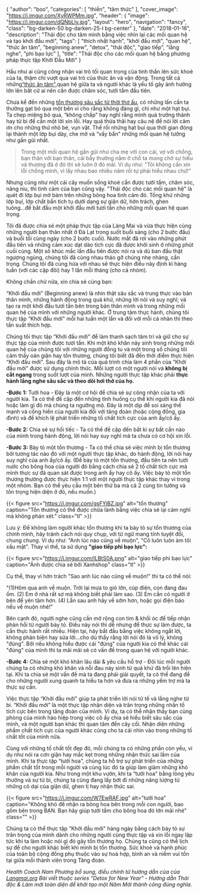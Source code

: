 {
   "author": "boo",
   "categories": [
      "thiền",
      "tâm thức"
   ],
   "cover_image": "https://i.imgur.com/XyRWPMm.jpg",
  "header": {
    "image": "https://i.imgur.com/dQNbLly.jpg",
    "layout": "hero",
    "navigation": "fancy",
    "class": "bg-darken-50 bg-darken-25-l bg-center"
  },
   "date": "2018-01-16",
   "description": "Thải độc cho tâm mình bằng việc nhìn lại các mối quan hệ và tạo khởi đầu mới",
   "tags": [
      "thích nhất hạnh",
      "khởi đầu mới",
      "quan hệ",
      "thức ăn tâm",
      "beginning anew", "detox", "thải độc", "giao tiếp", "lắng nghe", "phi bạo lực"
   ],
"title": "Thải độc cho các mối quan hệ bằng phương pháp thực tập Khởi Đầu Mới"
}


Hầu như ai cũng công nhận vai trò tối quan trọng của tinh thần lên sức khoẻ của ta, thậm chí vượt qua vai trò của thức ăn và vận động. Trong tất cả những[“thức ăn tâm"](https://coachnamphuong.com/posts/4-yeu-to-quan-trong-voi-suc-khoe-cua-ban-hon-ca-thuc-an/),quan hệ giữa ta và người khác là yếu tố gây ảnh hưởng lớn lên bất cứ ai nên cần được chăm sóc, tưới tẩm đầu tiên.

Chưa kể đến những [tổn thương sâu sắc từ thời thơ ấu](https://coachnamphuong.com/posts/chua-lanh-dua-tre-ben-trong/), có những lấn cấn ta thường gạt bỏ qua một bên vì cho rằng không đáng gì, chỉ như một hạt bụi. Ta chẹp miệng bỏ qua, “không chấp" hay nghĩ rằng mình quá trưởng thành hay từ bi để cần một lời xin lỗi. Hay quá thừa thãi hay câu nệ để nói lời cảm ơn cho những thứ nhỏ bé, vụn vặt. Thế rồi những hạt bụi qua thời gian đóng lại thành một lớp bụi dày, che mờ và “vấy bẩn" những mối quan hệ tưởng như gần gũi nhất.

> Trong một mối quan hệ gần gũi như cha mẹ với con cái, vợ với chồng, bạn thân với bạn thân, cái bẫy thường nằm ở chỗ ta mong chờ sự hiểu và thương đã ở đó thì sẽ luôn ở đó mãi. Ví dụ như: "Tôi không cần xin lỗi chồng mình, vì lấy nhau bao nhiêu năm rồi tự phải hiểu nhau chứ!”

Nhưng cũng như một cái cây muốn sống khoẻ cần được tưới tẩm, chăm sóc, nâng niu, thì tình cảm của bạn cũng vậy. "Thải độc cho các mối quan hệ" là quét đi lớp bụi mờ bám trên những bông hoa tình cảm đó. Tống khứ những lớp bụi, lớp chất bẩn tích tụ dưới dạng sự giận dữ, hờn trách, ghen tuông...để bắt đầu một khởi đầu mới tươi tắn cho những mối quan hệ quan trọng.

Tôi đã được chia sẻ một pháp thực tập của Làng Mai và vừa thực hiện cùng những người bạn thân nhất ở Đà Lạt trong suốt buổi sáng (cho 2 bước đầu) và buổi tối cùng ngày (cho 2 bước cuối). Nước mắt đã rơi vào những phút đầu tiên và những cảm xúc dạt dào tích cực đã được khởi sinh ở những phút cuối cùng. Một số khúc mắc lần đầu tiên được nói ra và dù ban đầu thật ngượng ngùng, chúng tôi đã cùng nhau tháo gỡ chúng nhẹ nhàng, cẩn trọng. Chúng tôi đã cùng hứa với nhau sẽ thực hiện điều này định kì hàng tuần (với các cặp đôi) hay 1 lần mỗi tháng (cho cả nhóm).

Không chần chừ nữa, xin chia sẻ cùng bạn:

“Khởi đầu mới” (Beginning anew) là nhìn thật sâu sắc và trung thực vào bản thân mình, những hành động trong quá khứ, những lời nói và suy nghĩ; và tạo ra một khởi đầu tươi tắn bên trong bản thân mình và trong những mối quan hệ của mình với những người khác. Ở trung tâm thực hành, chúng tôi thực tập “Khởi đầu mới" mỗi hai tuần một lần và đối với mỗi cá nhân thì theo tần suất thích hợp.

Chúng tôi thực tập “Khởi đầu mới" để làm thanh sạch tâm trí và giữ cho sự thực tập của mình được tươi tắn. Khi một khó khăn nảy sinh trong những mối quan hệ của chúng tôi với những người đồng tu và một trong số chúng tôi cảm thấy oán giận hay tổn thương, chúng tôi biết đã đến thời điểm thực hiện “Khởi đầu mới". Sau đây là mô tả của quá trình chia làm 4 phần của “Khởi đầu mới" được sử dụng chính thức. Mỗi lượt có một người nói và **không bị cắt ngang** trong suốt lượt của mình. Những người thực tập khác phải **thực hành lắng nghe sâu sắc và theo dõi hơi thở của họ.**

**-Bước 1:** Tưới hoa - Đây là một cơ hội để chia sẻ sự công nhận của ta với người kia. Ta có thể đề cập đến những tình huống cụ thể khi người kia đã nói hoặc làm gì đó mà chúng ta ngưỡng mộ. Đây là một dịp để soi sáng thế mạnh và cống hiến của người kia đối với tăng đoàn (hoặc cộng đồng, gia đình) và để khích lệ phát triển những tố chất tích cực của anh ấy/cô ấy.

**-Bước 2:** Chia sẻ sự hối tiếc - Ta có thể đề cập đến bất kì sự bất cẩn nào của mình trong hành động, lời nói hay suy nghĩ mà ta chưa có cơ hội xin lỗi.

**-Bước 3:** Bày tỏ một tổn thương - Ta có thể chia sẻ việc mình bị tổn thương bởi tương tác nào đó với một người thực tập khác, do hành động, lời nói hay suy nghĩ của anh ấy/cô ấy. (Để bày tỏ một tổn thương, đầu tiên ta nên tưới nước cho bông hoa của người đó bằng cách chia sẻ 2 tố chất tích cực mà mình thực sự đã quan sát được trong anh ấy hay cô ấy. Việc bày tỏ một tổn thương thường được thực hiện 1:1 với một người thực tập khác thay vì trong một nhóm. Bạn có thể yêu cầu một bên thứ ba mà cả 2 cùng tin tưởng và tôn trọng hiện diện ở đó, nếu muốn.)

{{< figure src="https://i.imgur.com/gsFYiBZ.jpg" alt="tổn thương" caption="Tổn thương có thể được chữa lành bằng việc chia sẻ lại cảm nghĩ mà không phán xét." class="tl" >}}

Lưu ý: Để không làm người khác tổn thương khi ta bày tỏ sự tổn thương của chính mình, hãy tránh cách nói quy chụp, với từ ngữ mang tính tuyệt đối, chung chung. Ví dụ như: "Anh lúc nào cũng về muộn", "Cô luôn luôn àm tôi xấu mặt".
Thay vì thế, ta sử dụng **"giao tiếp phi bạo lực":**

{{< figure src="https://i.imgur.com/ILBtS0A.png" alt="giao tiếp phi bạo lực" caption="Ảnh được chia sẻ bởi Xanhshop" class="tl" >}}

Cụ thể, thay vì hờn trách "Sao anh lúc nào cũng về muộn!" thì ta có thể nói:

"(1)Hôm qua anh về muộn. Trời lại mưa to gió lớn, cúp điện, con đang đau ốm. (2) Em ở nhà rất sợ mà không biết phải làm sao. (3) Em cần có người ở bên để yên tâm hơn. (4) Lần sau anh hãy về sớm hơn, hoặc gọi điện báo nếu về muộn nhé!"

Bên cạnh đó, người nghe cũng cần mở rộng con tim & khối óc để tiếp nhận phản hồi từ người bày tỏ. Điều này nói thì dễ nhưng để thực sự làm được, ta cần thực hành rất nhiều. Hiện tại, hãy bắt đầu bằng việc không ngắt lời, không phản biện hay sửa lời...cho dù thấy rằng lời nói đó là vô lý, không "đúng". Bởi nếu không hiểu được cái "đúng" của người kia có thể khác cái "đúng" của mình thì ta mãi mãi sẽ có vấn đề trong quan hệ với người khác.

**-Bước 4:** Chia sẻ một khó khăn lâu dài & yêu cầu hỗ trợ - Đôi lúc mỗi người chúng ta có những khó khăn và nỗi đau nảy sinh từ quá khứ đã trồi lên hiện tại. Khi ta chia sẻ một vấn đề mà ta đang phải giải quyết, ta có thể đang để cho những người xung quanh ta hiểu ta hơn và đưa ra những yểm trợ mà ta thực sự cần.

Việc thực tập “Khởi đầu mới" giúp ta phát triển lời nói tử tế và lắng nghe từ bi. “Khởi đầu mới” là một thực tập nhận diện và trân trọng những nhân tố tích cực bên trong tăng đoàn của mình. Ví dụ, ta có thể nhận thấy bạn cùng phòng của mình hào hiệp trong việc cô ấy chia sẻ hiểu biết sâu sắc của mình, và một người bạn khác thì quan tâm đến cây cối. Nhận diện những phẩm chất tích cực của người khác cũng cho ta cái nhìn vào trong những tố chất tốt của mình nữa.

Cùng với những tố chất tốt đẹp đó, mỗi chúng ta có những phần còn yếu, ví dụ như nói ra cơn giận hay mắc kẹt trong những nhận thức sai lầm của mình. Khi ta thực tập “tưới hoa", chúng ta hỗ trợ sự phát triển của những phẩm chất tốt trong mỗi người và cùng lúc đó ta giúp làm giảm những khó khăn của người kia. Như trong một khu vườn, khi ta “tưới hoa" bằng lòng yêu thường và sự từ bi, chúng ta cũng đang lấy bớt đi những năng lượng từ những cỏ dại của giận dữ, ghen tị hay nhận thức sai.

{{< figure src="https://i.imgur.com/W7EwRAF.jpg" alt="tưới hoa" caption="Không khó để nhận ra bông hoa bên trong mỗi con người, bao gồm bên trong BẠN. Bạn hãy giúp tưới tẩm cho bông hoa đó lớn mãi nhé" class="" >}}

Chúng ta có thể thực tập “Khởi đầu mới" hàng ngày bằng cách bày tỏ sự trân trọng của mình dành cho những người cùng thực tập và xin lỗi ngay lập tức khi ta làm hoặc nói gì đó gây tổn thương họ. Chúng ta cũng có thể lịch sự để cho người khác biết khi mình bị tổn thương. Sức khoẻ và hạnh phúc của toàn bộ cộng đồng phụ thuộc vào sự hoà hợp, bình an và niềm vui tồn tại giữa mỗi thành viên trong Tăng đoàn.


_Health Coach Nam Phương bổ sung, điều chỉnh từ hướng dẫn của của [Langmai.org](https://plumvillage.org/mindfulness-practice/beginning-anew/)
Bài viết thuộc series “Detox for New Year" - Hướng dẫn Thải độc & Làm mới toàn diện để khởi tạo một Năm Mới thành công đúng nghĩa._

